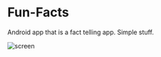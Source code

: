 Fun-Facts
=========

Android app that is a fact telling app. Simple stuff. 

![screen](http://i.imgur.com/xAKfsrv.png "screenshot")
